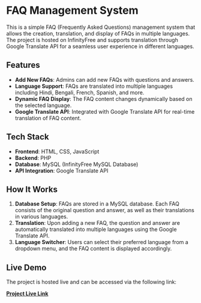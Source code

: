 # FAQ Management System

This is a simple FAQ (Frequently Asked Questions) management system that allows the creation, translation, and display of FAQs in multiple languages. The project is hosted on InfinityFree and supports translation through Google Translate API for a seamless user experience in different languages.

## Features

- **Add New FAQs**: Admins can add new FAQs with questions and answers.
- **Language Support**: FAQs are translated into multiple languages including Hindi, Bengali, French, Spanish, and more.
- **Dynamic FAQ Display**: The FAQ content changes dynamically based on the selected language.
- **Google Translate API**: Integrated with Google Translate API for real-time translation of FAQ content.

## Tech Stack

- **Frontend**: HTML, CSS, JavaScript
- **Backend**: PHP
- **Database**: MySQL (InfinityFree MySQL Database)
- **API Integration**: Google Translate API

## How It Works

1. **Database Setup**: FAQs are stored in a MySQL database. Each FAQ consists of the original question and answer, as well as their translations in various languages.
2. **Translation**: Upon adding a new FAQ, the question and answer are automatically translated into multiple languages using the Google Translate API.
3. **Language Switcher**: Users can select their preferred language from a dropdown menu, and the FAQ content is displayed accordingly.

## Live Demo

The project is hosted live and can be accessed via the following link:

[**Project Live Link**](http://your-infinityfree-project-link.com)


